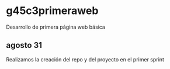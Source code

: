 # g45c3primeraweb
Desarrollo de primera página web básica

## agosto 31
Realizamos la creación del repo y del proyecto en el primer sprint
